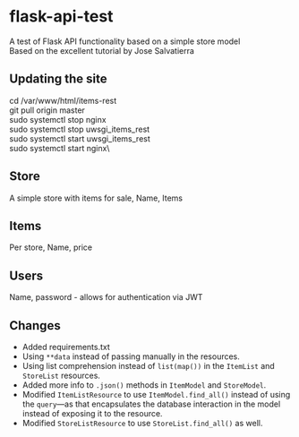# flask-api-test
A test of Flask API functionality based on a simple store model\
Based on the excellent tutorial by Jose Salvatierra

## Updating the site
cd /var/www/html/items-rest\
git pull origin master\
sudo systemctl stop nginx\
sudo systemctl stop uwsgi_items_rest\
sudo systemctl start uwsgi_items_rest\
sudo systemctl start nginx\

## Store
A simple store with items for sale, Name, Items
## Items
Per store, Name, price
## Users
Name, password - allows for authentication via JWT

## Changes

* Added requirements.txt
* Using `**data` instead of passing manually in the resources.
* Using list comprehension instead of `list(map())` in the `ItemList` and `StoreList` resources.
* Added more info to `.json()` methods in `ItemModel` and `StoreModel`.
* Modified `ItemListResource` to use `ItemModel.find_all()` instead of using the `query`—as that encapsulates the database interaction in the model instead of exposing it to the resource.
* Modified `StoreListResource` to use `StoreList.find_all()` as well.